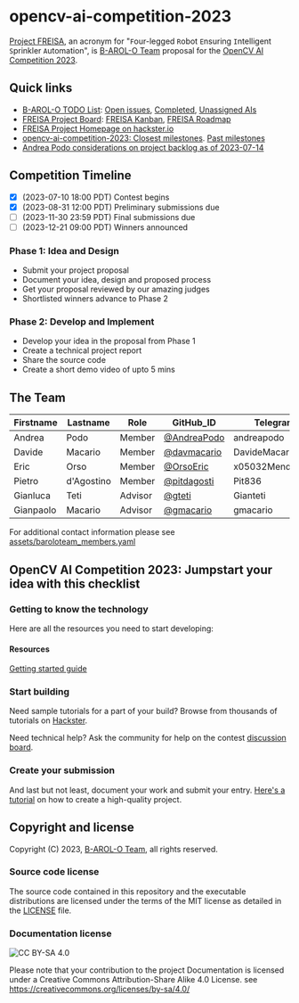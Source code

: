 # opencv-ai-competition-2023

[Project FREISA](https://www.hackster.io/projects/845012), an acronym for "`F`our-legged `R`obot `E`nsuring `I`ntelligent `S`prinkler `A`utomation", is [B-AROL-O Team](https://github.com/B-AROL-O?view_as=public) proposal for the [OpenCV AI Competition 2023](https://www.hackster.io/contests/opencv-ai-competition-2023).

## Quick links

* [B-AROL-O TODO List](https://github.com/orgs/B-AROL-O/projects/1): [Open issues](https://github.com/orgs/B-AROL-O/projects/1), [Completed](https://github.com/orgs/B-AROL-O/projects/1/views/5), [Unassigned AIs](https://github.com/orgs/B-AROL-O/projects/1/views/9)
* [FREISA Project Board](https://github.com/orgs/B-AROL-O/projects/3): [FREISA Kanban](https://github.com/orgs/B-AROL-O/projects/3), [FREISA Roadmap](https://github.com/orgs/B-AROL-O/projects/3/views/2)
* [FREISA Project Homepage on hackster.io](https://www.hackster.io/projects/845012)
* [opencv-ai-competition-2023: Closest milestones](https://github.com/B-AROL-O/opencv-ai-competition-2023/milestones?direction=asc&sort=due_date&state=open). [Past milestones](https://github.com/B-AROL-O?view_as=public)
* [Andrea Podo considerations on project backlog as of 2023-07-14](assets/2023-07-14-132715.jpg)

## Competition Timeline

* [x] (2023-07-10 18:00 PDT) Contest begins
* [x] (2023-08-31 12:00 PDT) Preliminary submissions due
* [ ] (2023-11-30 23:59 PDT) Final submissions due
* [ ] (2023-12-21 09:00 PDT) Winners announced

### Phase 1: Idea and Design

* Submit your project proposal
* Document your idea, design and proposed process
* Get your proposal reviewed by our amazing judges
* Shortlisted winners advance to Phase 2

### Phase 2: Develop and Implement

* Develop your idea in the proposal from Phase 1
* Create a technical project report
* Share the source code
* Create a short demo video of upto 5 mins

## The Team

Firstname | Lastname   | Role    | GitHub_ID                                    | Telegram_ID
----------|------------|---------|----------------------------------------|---------------------
Andrea    | Podo       | Member  | [@AndreaPodo](https://github.com/AndreaPodo) | andreapodo
Davide    | Macario    | Member  | [@davmacario](https://github.com/davmacario) | DavideMacario
Eric      | Orso       | Member  | [@OrsoEric](https://github.com/OrsoEric)     | x05032MendicantBias
Pietro    | d'Agostino | Member  | [@pitdagosti](https://github.com/pitdagosti) | Pit836
Gianluca  | Teti       | Advisor | [@gteti](https://github.com/gteti)           | Gianteti
Gianpaolo | Macario    | Advisor | [@gmacario](https://github.com/gmacario)     | gmacario

For additional contact information please see [assets/baroloteam_members.yaml](assets/baroloteam_members.yaml)

## OpenCV AI Competition 2023: Jumpstart your idea with this checklist

### Getting to know the technology

Here are all the resources you need to start developing:

#### Resources

[Getting started guide](https://opencv.org/get-started/)

### Start building

Need sample tutorials for a part of your build? Browse from thousands of tutorials on [Hackster](https://www.hackster.io/projects).

Need technical help? Ask the community for help on the contest [discussion board](https://www.hackster.io/contests/opencv-ai-competition-2023/discussion).

### Create your submission

And last but not least, document your work and submit your entry.
[Here's a tutorial](https://www.hackster.io/AlexWulff/how-to-create-a-high-quality-project-tutorial-e25feb) on how to create a high-quality project.

## Copyright and license

Copyright (C) 2023, [B-AROL-O Team](https://github.com/B-AROL-O), all rights reserved.

### Source code license

The source code contained in this repository and the executable distributions are licensed under the terms of the MIT license as detailed in the [LICENSE](LICENSE) file.

### Documentation license

![CC BY-SA 4.0](https://i.creativecommons.org/l/by-sa/4.0/88x31.png)

Please note that your contribution to the project Documentation is licensed under a Creative Commons Attribution-Share Alike 4.0 License. see <https://creativecommons.org/licenses/by-sa/4.0/>

<!-- EOF -->
